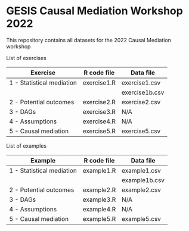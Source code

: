 # GESIS Causal Mediation Workshop 2022
This repository contains all datasets for the 2022 Causal Mediation workshop

List of exercises

| Exercise                    | R code file    | Data file      |
| --------------------------- | -------------  | -------------- |
| 1 - Statistical mediation   | exercise1.R    | exercise1.csv  |
|                             |                | exercise1b.csv | 
| 2 - Potential outcomes      | exercise2.R    | exercise2.csv  |
| 3 - DAGs                    | exercise3.R    |     N/A        |
| 4 - Assumptions             | exercise4.R    |     N/A        |
| 5 - Causal mediation        | exercise5.R    | exercise5.csv  |


List of examples

| Example                     | R code file    | Data file      |
| --------------------------- | -------------  | -------------- |
| 1 - Statistical mediation   | example1.R     | example1.csv   |
|                             |                | example1b.csv  | 
| 2 - Potential outcomes      | example2.R     | example2.csv   |
| 3 - DAGs                    | example3.R     |      N/A       |
| 4 - Assumptions             | example4.R     |      N/A       |
| 5 - Causal mediation        | example5.R     | example5.csv   |
